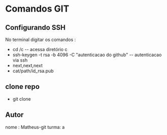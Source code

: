 # Comandos GIT 

## Configurando SSH

No terminal digitar os comandos : 

- cd /c  -- acessa diretório c
- ssh-keygen -t rsa -b 4096 -C "autenticacao do github" -- autenticacao via ssh 
- next,next,next 
- cat/path/id_rsa.pub


## clone repo 
- git clone <path-repo>

## Autor 
nome : Matheus-git
turma: a 


